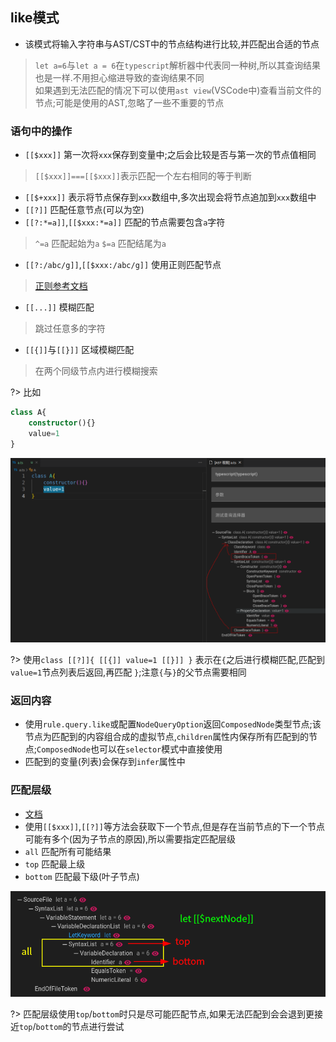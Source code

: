 ## like模式
- 该模式将输入字符串与AST/CST中的节点结构进行比较,并匹配出合适的节点

> `let a=6`与`let a = 6`在`typescript`解析器中代表同一种树,所以其查询结果也是一样.不用担心缩进导致的查询结果不同  
> 如果遇到无法匹配的情况下可以使用`ast view`(VSCode中)查看当前文件的节点;可能是使用的AST,忽略了一些不重要的节点
### 语句中的操作

- `[[$xxx]]` 第一次将`xxx`保存到变量中;之后会比较是否与第一次的节点值相同

> `[[$xxx]]===[[$xxx]]`表示匹配一个左右相同的等于判断
- `[[$+xxx]]` 表示将节点保存到`xxx`数组中,多次出现会将节点追加到`xxx`数组中
- `[[?]]` 匹配任意节点(可以为空)
- `[[?:*=a]]`,`[[$xxx:*=a]]` 匹配的节点需要包含`a`字符

> `^=a` 匹配起始为`a` `$=a` 匹配结尾为`a` 

- `[[?:/abc/g]]`,`[[$xxx:/abc/g]]` 使用正则匹配节点

> [正则参考文档](https://developer.mozilla.org/en-US/docs/Web/JavaScript/Guide/Regular_expressions)

- `[[...]]` 模糊匹配

> 跳过任意多的字符

- `[[{]]`与`[[}]]` 区域模糊匹配

> 在两个同级节点内进行模糊搜索

?> 比如
```ts
class A{
    constructor(){}
    value=1
}
```
![树](../image/like/like-scope.png)

?> 使用`class [[?]]{ [[{]] value=1 [[}]] }` 表示在`{`之后进行模糊匹配,匹配到`value=1`节点列表后返回,再匹配 `}`;注意`{`与`}`的父节点需要相同

### 返回内容
- 使用`rule.query.like`或配置`NodeQueryOption`返回`ComposedNode`类型节点;该节点为匹配到的内容组合成的虚拟节点,`children`属性内保存所有匹配到的节点;`ComposedNode`也可以在`selector`模式中直接使用
- 匹配到的变量(列表)会保存到`infer`属性中

### 匹配层级
- [文档](api-docs/interfaces/NodeQueryOption.html#modeOptions ':ignore')
- 使用`[[$xxx]]`,`[[?]]`等方法会获取下一个节点,但是存在当前节点的下一个节点可能有多个(因为子节点的原因),所以需要指定匹配层级
- `all` 匹配所有可能结果
- `top` 匹配最上级
- `bottom` 匹配最下级(叶子节点)

![matchLevel](../image/like/match-level.png)

?> 匹配层级使用`top`/`bottom`时只是尽可能匹配节点,如果无法匹配到会会退到更接近`top`/`bottom`的节点进行尝试
